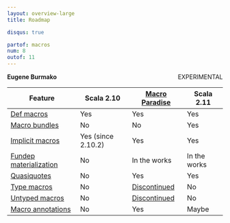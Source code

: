 ```yaml
---
layout: overview-large
title: Roadmap

disqus: true

partof: macros
num: 8
outof: 11
---
```


<span class="label warning" style="float: right;">EXPERIMENTAL</span>

**Eugene Burmako**

| Feature                                                                           | Scala 2.10         | [Macro Paradise](/overviews/macros/paradise.html)                                         | Scala 2.11   |
|-----------------------------------------------------------------------------------|--------------------|-------------------------------------------------------------------------------------------|--------------|
| [Def macros](/overviews/macros/overview.html)                                     | Yes                | Yes                                                                                       | Yes          |
| [Macro bundles](/overviews/macros/bundles.html)                                   | No                 | No                                                                                        | Yes          |
| [Implicit macros](/overviews/macros/implicits.html)                               | Yes (since 2.10.2) | Yes                                                                                       | Yes          |
| [Fundep materialization](/overviews/macros/implicits.html#fundep_materialization) | No                 | In the works                                                                              | In the works |
| [Quasiquotes](/overviews/macros/quasiquotes.html)                                 | No                 | Yes                                                                                       | Yes          |
| [Type macros](/overviews/macros/typemacros.html)                                  | No                 | [Discontinued](http://scalamacros.org/news/2013/08/05/macro-paradise-2.0.0-snapshot.html) | No           |
| [Untyped macros](/overviews/macros/untypedmacros.html)                            | No                 | [Discontinued](http://scalamacros.org/news/2013/08/05/macro-paradise-2.0.0-snapshot.html) | No           |
| [Macro annotations](/overviews/macros/annotations.html)                           | No                 | Yes                                                                                       | Maybe        |
